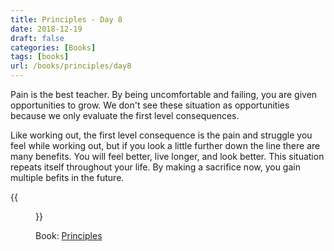 ```yaml
---
title: Principles - Day 8
date: 2018-12-19
draft: false
categories: [Books]
tags: [books]
url: /books/principles/day8
---
```


Pain is the best teacher. By being uncomfortable and failing, you are given
opportunities to grow. We don't see these situation as opportunities
because we only evaluate the first level consequences.

Like working out, the first level consequence is the pain and struggle you
feel while working out, but if you look a little further down the line there
are many benefits. You will feel better, live longer, and look better. This
situation repeats itself throughout your life. By making a sacrifice now, you gain
multiple befits in the future.

{{<figure src="/img/principles.jpg" alt="Principles" link="https://amzn.to/2SEysjr">}}

Book: [Principles](https://amzn.to/2SEysjr)
